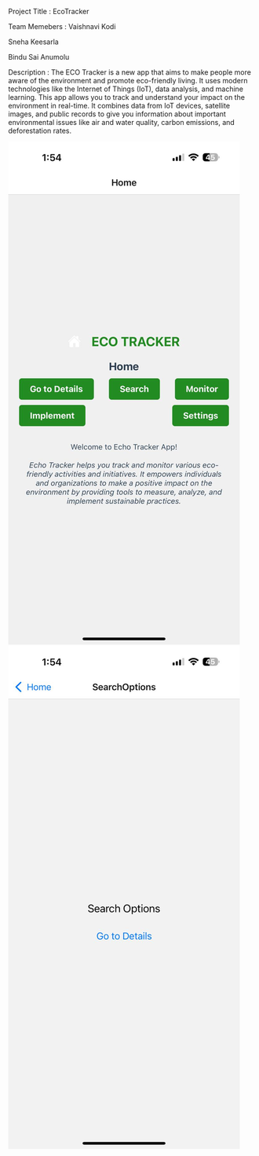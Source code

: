 Project Title : EcoTracker

Team Memebers :
Vaishnavi Kodi

Sneha Keesarla

Bindu Sai Anumolu

Description :
The ECO Tracker is a new app that aims to make people more aware of the environment and promote eco-friendly living. It uses modern technologies like the Internet of Things (IoT), data analysis, and machine learning. This app allows you to track and understand your impact on the environment in real-time. It combines data from IoT devices, satellite images, and public records to give you information about important environmental issues like air and water quality, carbon emissions, and deforestation rates.



![home screen](https://github.com/anumolbi/TMAFinalProject/blob/d2488e77d4c0e70395da60eb34387dcaa660be99/home%20screen.jpg)
![Search_Screen](https://github.com/anumolbi/TMAFinalProject/blob/6a936cc9e2ec01377c354442e446e3d6c7027955/search%20screen.jpg)



